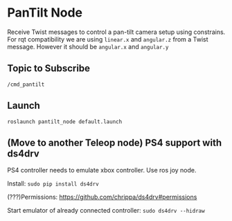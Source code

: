 # PanTilt Node

Receive Twist messages to control a pan-tilt camera setup using constrains.
For rqt compatibility we are using `linear.x` and `angular.z` from a Twist message. However it should be `angular.x` and `angular.y`

## Topic to Subscribe
`/cmd_pantilt`

## Launch

`roslaunch pantilt_node default.launch`


## (Move to another Teleop node) PS4 support with ds4drv

PS4 controller needs to emulate xbox controller. Use ros joy node.

Install:
`sudo pip install ds4drv`

(???)Permissions: https://github.com/chrippa/ds4drv#permissions

Start emulator of already connected controller:
`sudo ds4drv --hidraw`
